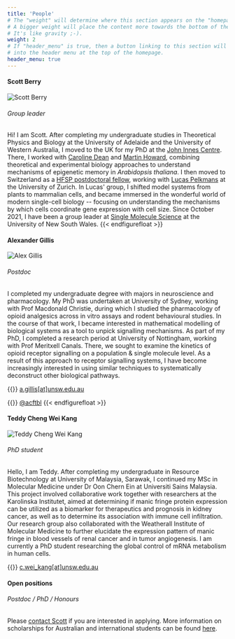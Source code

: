 ```yaml
---
title: 'People'
# The "weight" will determine where this section appears on the "homepage".
# A bigger weight will place the content more towards the bottom of the page.
# It's like gravity ;-).
weight: 2
# If "header_menu" is true, then a button linking to this section will be placed
# into the header menu at the top of the homepage.
header_menu: true
---
```



#### Scott Berry
![Scott Berry](images/ProfilePicture.jpg#floatright)
###### Group leader

Hi! I am Scott. After completing my undergraduate studies in Theoretical Physics and Biology at the University of Adelaide and the University of Western Australia, I moved to the UK for my PhD at the [John Innes Centre](https://www.jic.ac.uk/). There, I worked with [Caroline Dean](https://www.jic.ac.uk/people/caroline-dean/) and [Martin Howard](https://www.jic.ac.uk/people/martin-howard/), combining theoretical and experimental biology approaches to understand mechanisms of epigenetic memory in *Arabidopsis thaliana*. I then moved to Switzerland as a [HFSP postdoctoral fellow](https://www.hfsp.org/funding/hfsp-funding/postdoctoral-fellowships), working with [Lucas Pelkmans](https://pelkmanslab.org/) at the University of Zurich. In Lucas' group, I shifted model systems from plants to mammalian cells, and became immersed in the wonderful world of modern single-cell biology -- focusing on understanding the mechanisms by which cells coordinate gene expression with cell size. Since October 2021, I have been a group leader at [Single Molecule Science](https://sms.unsw.edu.au/) at the University of New South Wales.
{{< endfigurefloat >}}

#### Alexander Gillis
![Alex Gillis](images/AlexGillis_BW.jpg#floatright)
###### Postdoc

I completed my undergraduate degree with majors in neuroscience and pharmacology. My PhD was undertaken at University of Sydney, working with Prof Macdonald Christie, during which I studied the pharmacology of opioid analgesics across in vitro assays and rodent behavioural studies. In the course of that work, I became interested in mathematical modelling of biological systems as a tool to unpick signalling mechanisms. As part of my PhD, I completed a research period at University of Nottingham, working with Prof Meritxell Canals. There, we sought to examine the kinetics of opioid receptor signalling on a population & single molecule level. As a result of this approach to receptor signalling systems, I have become increasingly interested in using similar techniques to systematically deconstruct other biological pathways.

{{<icon class="fa fa-envelope">}}&nbsp;[a.gillis[at]unsw.edu.au](a.gillis@unsw.edu.au)

{{<icon class="fa fa-twitter">}}&nbsp;[@acftbl](http://twitter.com/acftbl)
{{< endfigurefloat >}}


#### Teddy Cheng Wei Kang
![Teddy Cheng Wei Kang](images/Teddy_BW.jpg#floatright)
###### PhD student

Hello, I am Teddy. After completing my undergraduate in Resource Biotechnology at University of Malaysia, Sarawak, I continued my MSc in Molecular Medicine under Dr Oon Chern Ein at Universiti Sains Malaysia. This project involved collaborative work together with researchers at the Karolinska Institutet, aimed at determining if manic fringe protein expression can be utilized as a biomarker for therapeutics and prognosis in kidney cancer, as well as to determine its association with immune cell infiltration. Our research group also collaborated with the Weatherall Institute of Molecular Medicine to further elucidate the expression pattern of manic fringe in blood vessels of renal cancer and in tumor angiogenesis. I am currently a PhD student researching the global control of mRNA metabolism in human cells.

{{<icon class="fa fa-envelope">}}&nbsp;[c.wei_kang[at]unsw.edu.au](c.wei_kang@unsw.edu.au)


#### Open positions

###### Postdoc / PhD / Honours

Please [contact Scott](mailto:scott.berry@unsw.edu.au) if you are interested in applying. More information on scholarships for Australian and international students can be found [here](https://research.unsw.edu.au/graduate-research-scholarships).